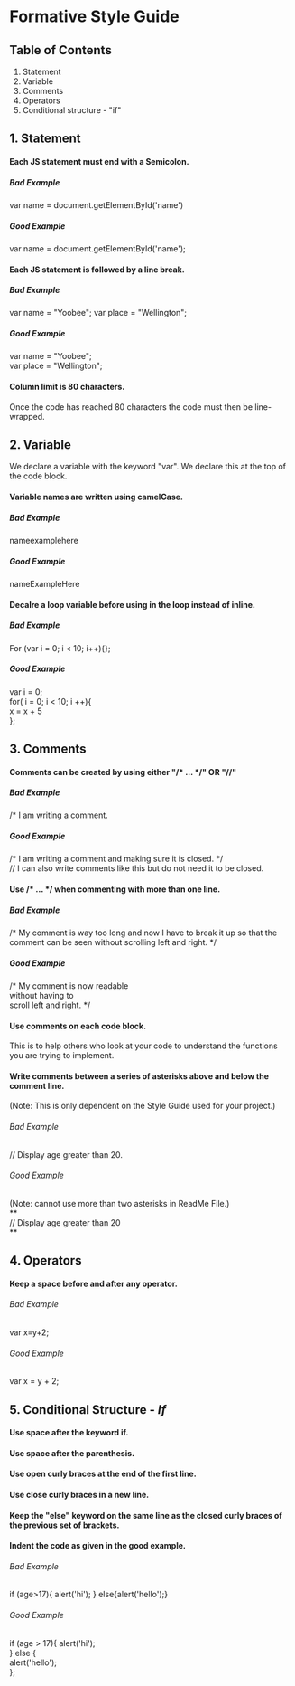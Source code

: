 # Formative Style Guide

## Table of Contents

1. Statement
2. Variable
3. Comments
4. Operators
5. Conditional structure - "if"

## 1. Statement
#### Each JS statement must end with a Semicolon.

##### *Bad Example*
var name = document.getElementById('name')

##### *Good Example*
var name = document.getElementById('name');

#### Each JS statement is followed by a line break.

##### *Bad Example*
var name = "Yoobee"; var place = "Wellington";

##### *Good Example*
var name = "Yoobee";
<br> var place = "Wellington";

#### Column limit is 80 characters.
Once the code has reached 80 characters the code must then be line-wrapped.

## 2. Variable
We declare a variable with the keyword "var".
We declare this at the top of the code block.
#### Variable names are written using camelCase.

##### *Bad Example*
nameexamplehere
##### *Good Example*
nameExampleHere

#### Decalre a loop variable before using in the loop instead of inline.

##### *Bad Example*
For (var i = 0; i < 10; i++){};
##### *Good Example*
var i = 0;
<br> for( i = 0; i < 10; i ++){
  <br>x = x + 5<br>
};

## 3. Comments
#### Comments can be created by using either "/* ... */" OR "//"

##### *Bad Example*
/* I am writing a comment.
##### *Good Example*
/* I am writing a comment and making sure it is closed. */ <br>
// I can also write comments like this but do not need it to be closed.

#### Use /* ... */ when commenting with more than one line.

##### *Bad Example*
/* My comment is way too long and now I have to break it up so that the comment can be seen without scrolling left and right. */
##### *Good Example*
/* My comment is now readable <br> without having to <br> scroll left and right. */

#### Use comments on each code block.
This is to help others who look at your code to understand the functions <br> you are trying to implement.

#### Write comments between a series of asterisks above and below the comment line.
(Note: This is only dependent on the Style Guide used for your project.)

###### *Bad Example*
// Display age greater than 20.

###### *Good Example*
(Note: cannot use more than two asterisks in ReadMe File.)<br>
** <br>
// Display age greater than 20
<br> **

## 4. Operators
#### Keep a space before and after any operator.

###### *Bad Example*
var x=y+2;

###### *Good Example*
var x = y + 2;


## 5. Conditional Structure - *If*
#### Use space after the keyword if.
#### Use space after the parenthesis.
#### Use open curly braces at the end of the first line.
#### Use close curly braces in a new line.
#### Keep the "else" keyword on the same line as the closed curly braces of the previous set of brackets.
#### Indent the code as given in the good example.

###### *Bad Example*

if (age>17){
alert('hi');
}
else{alert('hello');}

###### *Good Example*

if (age > 17){
  alert('hi');
<br>} else {<br>
  alert('hello');
<br>};
